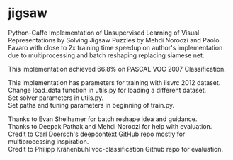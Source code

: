 # jigsaw

Python-Caffe Implementation of Unsupervised Learning of Visual Representations by Solving Jigsaw Puzzles by Mehdi Noroozi and Paolo Favaro
with close to 2x training time speedup on author's implementation due to multiprocessing and batch reshaping replacing siamese net.   

This implementation achieved 66.8% on PASCAL VOC 2007 Classification.   

This implementation has parameters for training with ilsvrc 2012 dataset.  
Change load_data function in utils.py for loading a different dataset.   
Set solver parameters in utils.py.   
Set paths and tuning parameters in beginning of train.py.  


Thanks to Evan Shelhamer for batch reshape idea and guidance.      
Thanks to Deepak Pathak and Mehdi Noroozi for help with evaluation.       
Credit to Carl Doersch's deepcontext GitHub repo mostly for multiprocessing inspiration.      
Credit to Philipp Krähenbühl voc-classification Github repo for evaluation.    

